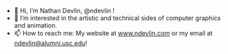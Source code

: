 - 👋 Hi, I’m Nathan Devlin, @ndevlin !
- 👀 I’m interested in the artistic and technical sides of computer graphics and animation.
- 📫 How to reach me: My website at www.ndevlin.com or my email at ndevlin@alumni.usc.edu!

